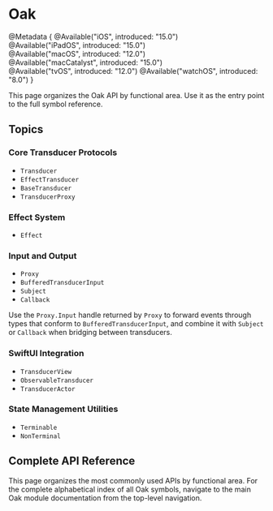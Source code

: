 # Oak

@Metadata {
   @Available("iOS", introduced: "15.0")   
   @Available("iPadOS", introduced: "15.0")   
   @Available("macOS", introduced: "12.0")   
   @Available("macCatalyst", introduced: "15.0")   
   @Available("tvOS", introduced: "12.0")
   @Available("watchOS", introduced: "8.0") 
}

This page organizes the Oak API by functional area. Use it as the entry point to the full symbol reference.

## Topics

### Core Transducer Protocols

- ``Transducer``
- ``EffectTransducer``
- ``BaseTransducer``
- ``TransducerProxy``

### Effect System

- ``Effect``

### Input and Output

- ``Proxy``
- ``BufferedTransducerInput``
- ``Subject``
- ``Callback``

Use the `Proxy.Input` handle returned by ``Proxy`` to forward events through types that conform to ``BufferedTransducerInput``, and combine it with ``Subject`` or ``Callback`` when bridging between transducers.

### SwiftUI Integration

- ``TransducerView``
- ``ObservableTransducer``
- ``TransducerActor``

### State Management Utilities

- ``Terminable``
- ``NonTerminal``

## Complete API Reference

This page organizes the most commonly used APIs by functional area. For the complete alphabetical index of all Oak symbols, navigate to the main Oak module documentation from the top-level navigation.